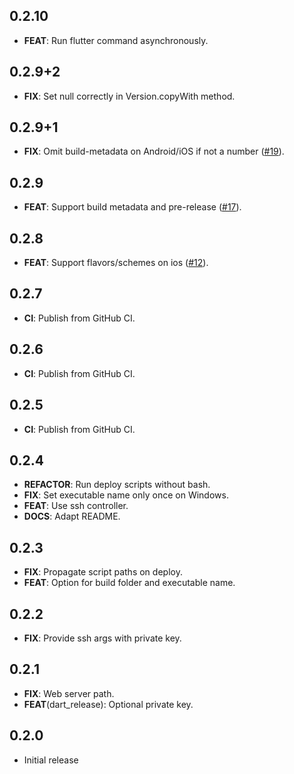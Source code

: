 ## 0.2.10

 - **FEAT**: Run flutter command asynchronously.

## 0.2.9+2

 - **FIX**: Set null correctly in Version.copyWith method.

## 0.2.9+1

 - **FIX**: Omit build-metadata on Android/iOS if not a number ([#19](https://github.com/Oberhauser-dev/dart_packages/issues/19)).

## 0.2.9

 - **FEAT**: Support build metadata and pre-release ([#17](https://github.com/Oberhauser-dev/dart_packages/issues/17)).

## 0.2.8

 - **FEAT**: Support flavors/schemes on ios ([#12](https://github.com/Oberhauser-dev/dart_packages/issues/12)).

## 0.2.7

 - **CI**: Publish from GitHub CI.

## 0.2.6

 - **CI**: Publish from GitHub CI.

## 0.2.5

 - **CI**: Publish from GitHub CI.

## 0.2.4

 - **REFACTOR**: Run deploy scripts without bash.
 - **FIX**: Set executable name only once on Windows.
 - **FEAT**: Use ssh controller.
 - **DOCS**: Adapt README.

## 0.2.3

 - **FIX**: Propagate script paths on deploy.
 - **FEAT**: Option for build folder and executable name.

## 0.2.2

 - **FIX**: Provide ssh args with private key.

## 0.2.1

 - **FIX**: Web server path.
 - **FEAT**(dart_release): Optional private key.

## 0.2.0

 - Initial release
